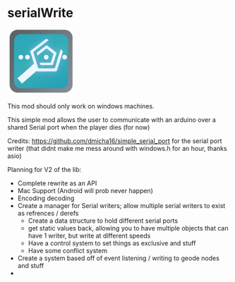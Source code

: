 # serialWrite
<img src="logo.png" width="150" alt="the mod's logo" />

This mod should only work on windows machines.

This simple mod allows the user to communicate with an arduino over a shared Serial port when the player dies (for now)


Credits:
https://github.com/dmicha16/simple_serial_port for the serial port writer (that didnt make me mess around with windows.h for an hour, thanks asio)

Planning for V2 of the lib:
- Complete rewrite as an API
- Mac Support (Android will prob never happen)
- Encoding decoding
- Create a manager for Serial writers; allow multiple serial writers to exist as refrences / derefs
  - Create a data structure to hold different serial ports
  - get static values back, allowing you to have multiple objects that can have 1 writer, but write at different speeds
  - Have a control system to set things as exclusive and stuff
  - Have some conflict system
- Create a system based off of event listening / writing to geode nodes and stuff
- 
